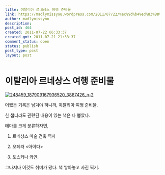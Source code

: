 ```yaml
---
title: 이탈리아 르네상스 여행 준비물
link: https://madlymissyou.wordpress.com/2011/07/22/%ec%9d%b4%ed%83%88%eb%a6%ac%ec%95%84-%eb%a5%b4%eb%84%a4%ec%83%81%ec%8a%a4-%ec%97%ac%ed%96%89-%ec%a4%80%eb%b9%84%eb%ac%bc/
author: madlymissyou
description: 
post_id: 464
created: 2011-07-22 06:33:37
created_gmt: 2011-07-21 21:33:37
comment_status: open
status: publish
post_type: post
layout: post
---
```


# 이탈리아 르네상스 여행 준비물

[ ![248459_187909167936520_3887426_n-2](http://madlymissyou.files.wordpress.com/2014/05/248459_187909167936520_3887426_n-2.jpg)](http://madlymissyou.files.wordpress.com/2014/05/248459_187909167936520_3887426_n-2.jpg)

어쨌든 기록은 남겨야 하니까, 이탈리아 여행 준비물.

한 챕터라도 관련된 내용이 있는 책은 다 뽑았다.

테마를 크게 분류하자면,

1) 르네상스 미술 건축 역사

2) 오페라 <아이다>

3) 토스카나 와인.

그나저나 이것도 취미가 됐다. 책 쌓아놓고 사진 찍기.